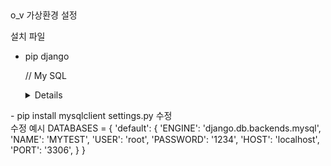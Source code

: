 ##

o_v 가상환경 설정

설치 파일

- pip django


  // My SQL
  <details>
<summary>
- pip install mysqlclient  
  settings.py 수정
</summary>
수정 예시
DATABASES = {
'default': {
'ENGINE': 'django.db.backends.mysql',
'NAME': 'MYTEST',
'USER': 'root',
'PASSWORD': '1234',
'HOST': 'localhost',
'PORT': '3306',
}
}

</details>
